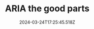 ---
title: ARIA the good parts
url: https://talks.hiddedevries.nl/hDiDOG
date: "2024-03-24T17:25:45.518Z"
collection:
  - Accessibility
type: Collections
---